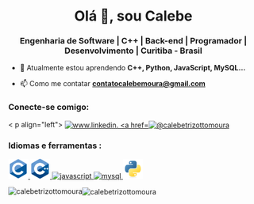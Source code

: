 <h1 align="center">Olá 👋, sou Calebe</h1>
<h3 align="center">Engenharia de Software | C++ | Back-end | Programador | Desenvolvimento | Curitiba - Brasil</h3>

- 🌱 Atualmente estou aprendendo **C++, Python, JavaScript, MySQL...**

- 📫 Como me contatar **contatocalebemoura@gmail.com**

<h3 align="left">Conecte-se comigo:</h3> <
p align="left">
<a href="https://linkedin.com/in/www.linkedin.com/in/calebe-moura" target="blank"><img align="center" src ="https://raw.githubusercontent.com/rahuldkjain/github-profile-readme-generator/master/src/images/icons/Social/linked-in-alt.svg" alt="www.linkedin.
<a href="https://instagram.com/@calebetrizottomoura" target="blank"><img align="center" src="https://raw.githubusercontent.com/rahuldkjain/github-profile-readme-generator/master/src/images/icons/Social/instagram.svg" alt="@calebetrizottomoura" height="30" width="40" /></a> </ p> <h3 align="left">Idiomas e ferramentas
:

</h3>
<p align="left"> <a href="https://www.cprogramming.com/" target="_blank" rel="noreferrer"> <img src="https://raw.githubusercontent.com/devicons/devicon/master/icons/c/c-original.svg" alt="c" width="40" height="40"/> </a> <a href="https://www.w3schools.com/cpp /" target="_blank" rel="noreferrer"> <img src="https://raw.githubusercontent.com/devicons/devicon/master/icons/cplusplus/cplusplus-original.svg" alt="cplusplus" width="40" height="40"/> </a> <a href="https://git-scm.com/" target="_blank" rel="noreferrer"> <im g src="https://www.vectorlogo.zone/logos/git-scm/git-scm-icon.svg" alt="git" width="40" height="40"/> </a> <a href="https://developer.mozilla.org/en-US/docs/Web/JavaScript" target="_blank" rel="noreferrer"> <img src="https://raw.githubusercontent.com/devic ons/devicon/master/icons/javascript/javascript-original.svg" alt="javascript" width="40" height="40"/> </a> <a href="https://www.mysql.com/" target="_blank" rel="noreferrer"> <img src="https://raw.githubusercontent.com/devicons/devicon/master/icons/mysql/mysql-original-wordmark .svg" alt="mysql" width="40" height="40"/> </a> <a href="https://www.python.org" target="_blank" rel="noreferrer"> <img src="https://raw.githubusercontent.com/devicons/devicon/master/icons/python/python-original.svg" alt="python" width="40" height="40 "/> </a> </p>

<p><img align="left" src="https://github-readme-stats.vercel.app/api/top-langs?username=calebetrizottomoura&show_icons=true&locale=en&layout=compact" alt="calebetrizottomoura" /></p> <p> 

<img align="center" src="https://github-readme-stats.vercel. app/api?username=calebetrizottomoura&show_icons=true&locale=en" alt="calebetrizottomoura" /></p>

<!---

- 👋 Hi, I’m @CalebeTrizottoMoura
- 👀 I’m interested in ...
- 🌱 I’m currently learning ...
- 💞️ I’m looking to collaborate on ...
- 📫 How to reach me ...


CalebeTrizottoMoura/CalebeTrizottoMoura is a ✨ special ✨ repository because its `README.md` (this file) appears on your GitHub profile.
You can click the Preview link to take a look at your changes.
--->
